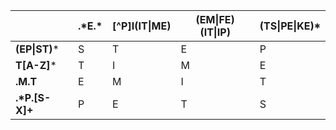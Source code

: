 | | .\*E.\* | [^P]I(IT\|ME) | (EM\|FE)(IT\|IP) | (TS\|PE\|KE)* |
| ------------- | ------------- | ------------- | ------------- | ------------- |
| **(EP\|ST)***   | S | T | E | P |
| **T[A-Z]***     | T | I | M | E |
| **.M.T**        | E | M | I | T |
| **.\*P.[S-X]+** | P | E | T | S |
